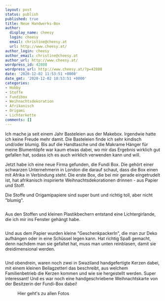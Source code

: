 ```yaml
---
layout: post
status: publish
published: true
title: Neue Handwerks-Box
author:
  display_name: cheesy
  login: cheesy
  email: christine@cheesy.at
  url: http://www.cheesy.at/
author_login: cheesy
author_email: christine@cheesy.at
author_url: http://www.cheesy.at/
wordpress_id: 42808
wordpress_url: http://www.cheesy.at/?p=42808
date: '2020-12-02 11:53:51 +0000'
date_gmt: '2020-12-02 10:53:51 +0000'
categories:
- Hobby
- Stoffe
- Fundibox
- Weihnachtsdekoration
- Afrikanisch
- Origami
- Lichterkette
comments: []
---
```

<!-- wp:paragraph -->
Ich mache ja seit einem Jahr Basteleien aus der Makebox. Irgendwie hatte ich keine Freude mehr damit. Die Basteleien finde ich sehr kindisch und/oder blumig. Bis auf die Handtasche und die Makrame Hänger für meine Blumentöpfe war kaum etwas dabei, wo mir das Ergebnis wirklich gut gefallen hat, sodass ich es auch wirklich verwenden kann und will.
<!-- /wp:paragraph -->
<!-- wp:paragraph -->
Jetzt habe ich eine neue Firma gefunden, die Fundi Box. Die gehört einer schwarzen Unternehmerin in London die darauf schaut, dass die Box einen mit Afrika in Verbindung steht. Die erste Box, die bei mir gerade eingetrudelt ist, hat afrikanisch inspirierte Weihnachtsdekorationen drinnen - aus Papier und Stoff.
<!-- /wp:paragraph -->
<!-- wp:paragraph -->
Die Stoffe und Origamipapiere sind super bunt und richtig toll, aber nicht "blumig".
<!-- /wp:paragraph -->
<!-- wp:image {"id":42801} -->
<figure class="wp-block-image"><img src="{% link _fotos/hobbies/fundi-box/weihnachtsdekorationen/Christmas-Decorations-001.jpg %}" alt="" class="wp-image-42801"></figure>
<!-- /wp:image -->
<!-- wp:paragraph -->
Aus den Stoffen und kleinen Plastikbechern entstand eine Lichtergirlande, die ich mir ins Fenster gehängt habe.
<!-- /wp:paragraph -->
<!-- wp:image {"id":42804} -->
<figure class="wp-block-image"><img src="{% link _fotos/hobbies/fundi-box/weihnachtsdekorationen/Christmas-Decorations-004.jpg %}" alt="" class="wp-image-42804"></figure>
<!-- /wp:image -->
<!-- wp:paragraph -->
Und aus dem Papier wurden kleine "Geschenkpackerln", die man zur Deko aufhängen oder in eine Schüssel legen kann. Hat richtig Spaß gemacht, denn nachdem man sie gefaltet hat, muss man unten reinblasen, damit sie dreidimensional werden.
<!-- /wp:paragraph -->
<!-- wp:image {"id":42805} -->
<figure class="wp-block-image"><img src="{% link _fotos/hobbies/fundi-box/weihnachtsdekorationen/Christmas-Decorations-005.jpg %}" alt="" class="wp-image-42805"></figure>
<!-- /wp:image -->
<!-- wp:paragraph -->
Und obendrein, waren noch zwei in Swaziland handgefertigte Kerzen dabei, mit einem kleinen Beilagzetterl das beschreibt, aus welchem Familienbetrieb die Kerzen kommen und wie sie hergestellt werden. Super interessant! Und es war noch eine handgeschriebene Weihnachtskarte von der Besitzerin der Fundi-Box dabei!
<!-- /wp:paragraph -->
<!-- wp:image {"id":42806,"linkDestination":"custom"} -->
<figure class="wp-block-image"><a href="{% link _fotos/hobbies/fundi-box/weihnachtsdekorationen/index.md %}"><img src="{% link _fotos/hobbies/fundi-box/weihnachtsdekorationen/Christmas-Decorations-006.jpg %}" alt="" class="wp-image-42806"></a><br>
<figcaption>Hier geht's zu allen Fotos</figcaption>
</figure>
<!-- /wp:image -->
